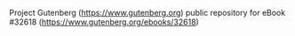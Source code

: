 Project Gutenberg (https://www.gutenberg.org) public repository for eBook #32618 (https://www.gutenberg.org/ebooks/32618)
